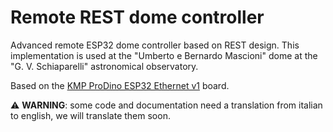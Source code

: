 # Remote REST dome controller

Advanced remote ESP32 dome controller based on REST design. This implementation is used at the "Umberto e Bernardo Mascioni" dome at the "G. V. Schiaparelli" astronomical observatory.

Based on the [KMP ProDino ESP32 Ethernet v1](https://kmpelectronics.eu/products/prodino-esp32-ethernet-v1/) board.

⚠️ **WARNING**: some code and documentation need a translation from italian to english, we will translate them soon.
